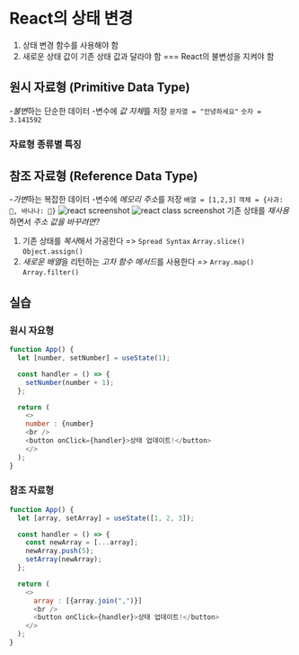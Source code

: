 # React의 상태 변경
1. 상태 변경 함수를 사용해야 함
2. 새로운 상태 값이 기존 상태 값과 달라야 함 === React의 불변성을 지켜야 함
## 원시 자료형 (Primitive Data Type)
-*불변*하는 단순한 데이터
-변수에 *값 자체*를 저장
`문자열 = "안녕하세요"` 
`숫자 = 3.141592`
### 자료형 종류별 특징
## 참조 자료형 (Reference Data Type)
-*가변*하는 복잡한 데이터
-변수에 *메모리 주소*를 저장
`배열 = [1,2,3]`
`객체 = {사과: 🍎, 바나나: 🍌}`
![react screenshot](../../images/Screenshot%202024-11-13%20at%2010.31.42 AM.png)
![react class screenshot](../../images/Screenshot%202024-11-13%20at%2010.36.05 AM.png)
기존 상태를 *재사용*하면서 *주소 값을 바꾸려면?*
1. 기존 상태를 *복사*해서 가공한다 => `Spread Syntax` `Array.slice()` `Object.assign()`
2. *새로운 배열*을 리턴하는 *고차 함수 메서드*를 사용한다 => `Array.map()` `Array.filter()`
## 실습
### 원시 자요형
```js
function App() {
  let [number, setNumber] = useState(1);

  const handler = () => {
    setNumber(number + 1);
  };

  return (
    <>
    number : {number}
    <br />
    <button onClick={handler}>상태 업데이트!</button>
    </>
  );
}
```
### 참조 자료형
```js
function App() {
  let [array, setArray] = useState([1, 2, 3]);

  const handler = () => {
    const newArray = [...array];
    newArray.push(5);
    setArray(newArray);
  };

  return (
    <>
      array : [{array.join(",")}]
      <br />
      <button onClick={handler}>상태 업데이트!</button>
    </>
  );
}
```



